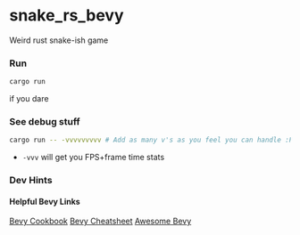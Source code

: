 # snake_rs_bevy
Weird rust snake-ish game
### Run

```bash
cargo run
```
if you dare


### See debug stuff


```bash
cargo run -- -vvvvvvvvv # Add as many v's as you feel you can handle :P
```


- `-vvv` will get you FPS+frame time stats

### Dev Hints


#### Helpful Bevy Links

[Bevy Cookbook](https://github.com/jamadazi/bevy-cookbook/blob/master/bevy-cookbook.md)
[Bevy Cheatsheet](https://github.com/jamadazi/bevy-cheatsheet/blob/master/bevy-cheatsheet.md)
[Awesome Bevy](https://github.com/bevyengine/awesome-bevy)
